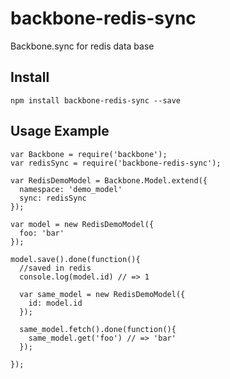 # backbone-redis-sync

Backbone.sync for redis data base

## Install

```
npm install backbone-redis-sync --save
```

## Usage Example

```
var Backbone = require('backbone');  
var redisSync = require('backbone-redis-sync');

var RedisDemoModel = Backbone.Model.extend({
  namespace: 'demo_model'
  sync: redisSync
});

var model = new RedisDemoModel({
  foo: 'bar'
});

model.save().done(function(){
  //saved in redis
  console.log(model.id) // => 1
  
  var same_model = new RedisDemoModel({
    id: model.id
  });

  same_model.fetch().done(function(){
    same_model.get('foo') // => 'bar'
  });

});

```

